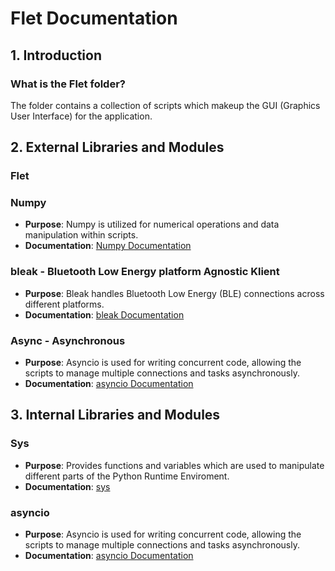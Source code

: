 # Flet Documentation
## 1. Introduction
### What is the Flet folder?
The folder contains a collection of scripts which makeup the GUI (Graphics User Interface) for the application.

## 2. External Libraries and Modules
### Flet

### Numpy
* **Purpose**: Numpy is utilized for numerical operations and data manipulation within scripts.
* **Documentation**: [Numpy Documentation](https://numpy.org/doc/1.26/)<br>
### bleak - Bluetooth Low Energy platform Agnostic Klient
* **Purpose**: Bleak handles Bluetooth Low Energy (BLE) connections across different platforms.
* **Documentation**: [bleak Documentation](https://bleak.readthedocs.io/en/latest/index.html)<br>
### Async - Asynchronous
* **Purpose**: Asyncio is used for writing concurrent code, allowing the scripts to manage multiple connections and tasks asynchronously.
* **Documentation**: [asyncio Documentation](https://docs.python.org/3/library/asyncio.html)<br>


## 3. Internal Libraries and Modules
### Sys
* **Purpose**: Provides functions and variables which are used to manipulate different parts of the Python Runtime Enviroment.
* **Documentation**: [sys](https://docs.python.org/3/library/sys.html)<br>
### asyncio
* **Purpose**: Asyncio is used for writing concurrent code, allowing the scripts to manage multiple connections and tasks asynchronously.
* **Documentation**: [asyncio Documentation](https://docs.python.org/3/library/asyncio.html)<br>


